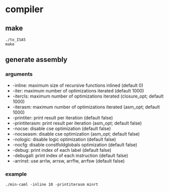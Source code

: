 # compiler
## make
```
./to_ISA5
make
```
## generate assembly
### arguments
 - -inline: maximum size of recursive functions inlined (default 0)
 - -iter: maximum number of optimizations iterated (default 1000)
 - -itercls: maximum number of optimizations iterated (closure_opt; default 1000)
 - -iterasm: maximum number of optimizations iterated (asm_opt; default 1000)
 - -printiter: print result per iteration (default false)
 - -printiterasm: print result per iteration (asm_opt; default false)
 - -nocse: disable cse optimization (default false)
 - -nocseasm: disable cse optimization (asm_opt; default false)
 - -nologic: disable logic optimization (default false)
 - -nocfg: disable constfoldglobals optimization (default false)
 - -debug: print index of each label (default false)
 - -debugall: print index of each instruction (default false)
 - -arrinst: use arrlw, arrsw, arrflw, arrfsw (default false)
### example
```
./min-caml -inline 10 -printiterasm minrt
```
